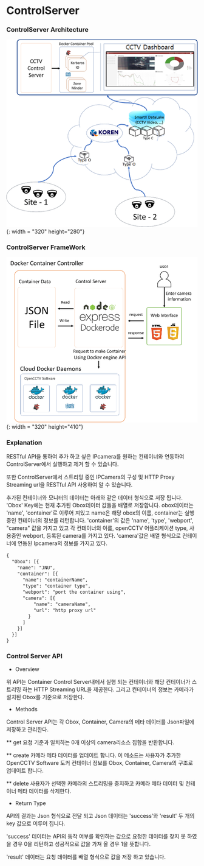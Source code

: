 # ControlServer

### ControlServer Architecture

![Architecture](./img/koren_architecture.png){: width = "320" height="280"}

### ControlServer FrameWork

![FrameWork](./img/controlserver_framework.png){: width = "320" height="410"}

### Explanation

RESTful API을 통하여 추가 하고 싶은 IPcamera를 원하는 컨테이너와 연동하여 ControlServer에서 실행하고 제거 할 수 있습니다.

또한 ControlServer에서 스트리밍 중인 IPCamera의 구성 및 HTTP Proxy Streaming url을 RESTful API 사용하여 알 수 있습니다.

추가된 컨테이너와 모니터의 데이터는 아래와 같은 데이터 형식으로 저장 됩니다.
'Obox' Key에는 현재 추가된 Obox데이터 값들을 배열로 저장합니다.
obox데이터는 'name', 'container'로 이루어 져있고 name은 해당 obox의 이름, container는 실행 중인 컨테이너의 정보를 리턴합니다.
'container'의 값은 'name', 'type', 'webport', "camera" 값을 가지고 있고 각 컨테이너의 이름, openCCTV 어플리케이션 type, 사용중인 webport, 등록된 camera를 가지고 있다.
'camera'값은 배열 형식으로 컨테이너에 연동된 Ipcamera의 정보를 가지고 있다.
```
{
  "Obox": [{
    "name": "JNU",
    "container": [{
      "name": "containerName",
      "type": "container type",
      "webport": "port the container using",
      "camera": [{
          "name": "cameraName",
          "url": "http proxy url"
        }
      ]
    }]
  }]
}
```
### Control Server API

* Overview

위 API는 Container Control Server내에서 실행 되는 컨테이너와 해당 컨테이너가 스트리밍 하는 HTTP Streaming URL을 제공한다. 그리고 컨테이너의 정보는 카메라가 설치된 Obox를 기준으로 저장한다.

* Methods

Control Server API는 각 Obox, Container, Camera의 메타 데이터를 Json파일에 저장하고 관리한다.

** get
요청 기준과 일치하는 0개 이상의 camera리소스 집합을 반환합니다.

** create
카메라 메타 데이터를 업데이트 합니다. 이 메소드는 사용자가 추가한 OpenCCTV Software 도커 컨테이너 정보를 Obox, Container, Camera의 구조로 업데이트 합니다.

** delete
사용자가 선택한 카메라의 스트리밍을 중지하고 카메라 메타 데이터 및 컨테이너 메타 데이터를 삭제한다.

* Return Type

API의 결과는 Json 형식으로 전달 되고 Json 데이터는 'success'와 'result' 두 개의 key 값으로 이루어 집니다.

'success' 데이터는 API의 동작 여부를 확인하는 값으로 요청한 데이터를 찾지 못 하였을 경우 0을 리턴하고 성공적으로 값을 가져 올 경우 1을 뜻합니다.

'result' 데이터는 요청 데이터를 배열 형식으로 값을 저장 하고 있습니다.
